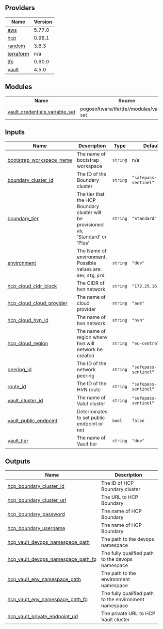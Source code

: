 <!-- BEGIN_TF_DOCS -->
## Providers

| Name | Version |
|------|---------|
| <a name="provider_aws"></a> [aws](#provider\_aws) | 5.77.0 |
| <a name="provider_hcp"></a> [hcp](#provider\_hcp) | 0.98.1 |
| <a name="provider_random"></a> [random](#provider\_random) | 3.6.3 |
| <a name="provider_terraform"></a> [terraform](#provider\_terraform) | n/a |
| <a name="provider_tfe"></a> [tfe](#provider\_tfe) | 0.60.0 |
| <a name="provider_vault"></a> [vault](#provider\_vault) | 4.5.0 |

## Modules

| Name | Source | Version |
|------|--------|---------|
| <a name="module_vault_credentials_variable_set"></a> [vault\_credentials\_variable\_set](#module\_vault\_credentials\_variable\_set) | pogosoftware/tfe/tfe//modules/variable-set | 3.2.0 |

## Inputs

| Name | Description | Type | Default | Required |
|------|-------------|------|---------|:--------:|
| <a name="input_bootstrap_workspace_name"></a> [bootstrap\_workspace\_name](#input\_bootstrap\_workspace\_name) | The name of bootstrap workspace | `string` | n/a | yes |
| <a name="input_boundary_cluster_id"></a> [boundary\_cluster\_id](#input\_boundary\_cluster\_id) | The ID of the Boundary cluster | `string` | `"safepass-sentinel"` | no |
| <a name="input_boundary_tier"></a> [boundary\_tier](#input\_boundary\_tier) | The tier that the HCP Boundary cluster will be provisioned as, 'Standard' or 'Plus' | `string` | `"Standard"` | no |
| <a name="input_environment"></a> [environment](#input\_environment) | The Name of environment. Possible values are: `dev`, `stg`, `prd` | `string` | `"dev"` | no |
| <a name="input_hcp_cloud_cidr_block"></a> [hcp\_cloud\_cidr\_block](#input\_hcp\_cloud\_cidr\_block) | The CIDR of hvn network | `string` | `"172.25.16.0/20"` | no |
| <a name="input_hcp_cloud_cloud_provider"></a> [hcp\_cloud\_cloud\_provider](#input\_hcp\_cloud\_cloud\_provider) | The name of cloud provider | `string` | `"aws"` | no |
| <a name="input_hcp_cloud_hvn_id"></a> [hcp\_cloud\_hvn\_id](#input\_hcp\_cloud\_hvn\_id) | The name of hvn network | `string` | `"hvn"` | no |
| <a name="input_hcp_cloud_region"></a> [hcp\_cloud\_region](#input\_hcp\_cloud\_region) | The name of region where hvn will network be created | `string` | `"eu-central-1"` | no |
| <a name="input_peering_id"></a> [peering\_id](#input\_peering\_id) | The ID of the network peering | `string` | `"safepass-sentinel"` | no |
| <a name="input_route_id"></a> [route\_id](#input\_route\_id) | The ID of the HVN route | `string` | `"safepass-sentinel"` | no |
| <a name="input_vault_cluster_id"></a> [vault\_cluster\_id](#input\_vault\_cluster\_id) | The name of Valut cluster | `string` | `"sefapass-sentinel"` | no |
| <a name="input_vault_public_endpoint"></a> [vault\_public\_endpoint](#input\_vault\_public\_endpoint) | Determinates to set public endpoint or not | `bool` | `false` | no |
| <a name="input_vault_tier"></a> [vault\_tier](#input\_vault\_tier) | The name of Vault tier | `string` | `"dev"` | no |

## Outputs

| Name | Description |
|------|-------------|
| <a name="output_hcp_boundary_cluster_id"></a> [hcp\_boundary\_cluster\_id](#output\_hcp\_boundary\_cluster\_id) | The ID of HCP Boundary cluster |
| <a name="output_hcp_boundary_cluster_url"></a> [hcp\_boundary\_cluster\_url](#output\_hcp\_boundary\_cluster\_url) | The URL to HCP Boundary |
| <a name="output_hcp_boundary_password"></a> [hcp\_boundary\_password](#output\_hcp\_boundary\_password) | The name of HCP Boundary |
| <a name="output_hcp_boundary_username"></a> [hcp\_boundary\_username](#output\_hcp\_boundary\_username) | The name of HCP Boundary |
| <a name="output_hcp_vault_devops_namespace_path"></a> [hcp\_vault\_devops\_namespace\_path](#output\_hcp\_vault\_devops\_namespace\_path) | The path to the devops namespace |
| <a name="output_hcp_vault_devops_namespace_path_fq"></a> [hcp\_vault\_devops\_namespace\_path\_fq](#output\_hcp\_vault\_devops\_namespace\_path\_fq) | The fully qualified path to the devops namespace |
| <a name="output_hcp_vault_env_namespace_path"></a> [hcp\_vault\_env\_namespace\_path](#output\_hcp\_vault\_env\_namespace\_path) | The path to the environment namespace |
| <a name="output_hcp_vault_env_namespace_path_fq"></a> [hcp\_vault\_env\_namespace\_path\_fq](#output\_hcp\_vault\_env\_namespace\_path\_fq) | The fully qualified path to the environment namespace |
| <a name="output_hcp_vault_private_endpoint_url"></a> [hcp\_vault\_private\_endpoint\_url](#output\_hcp\_vault\_private\_endpoint\_url) | The private URL to HCP Vault cluster |
<!-- END_TF_DOCS -->
